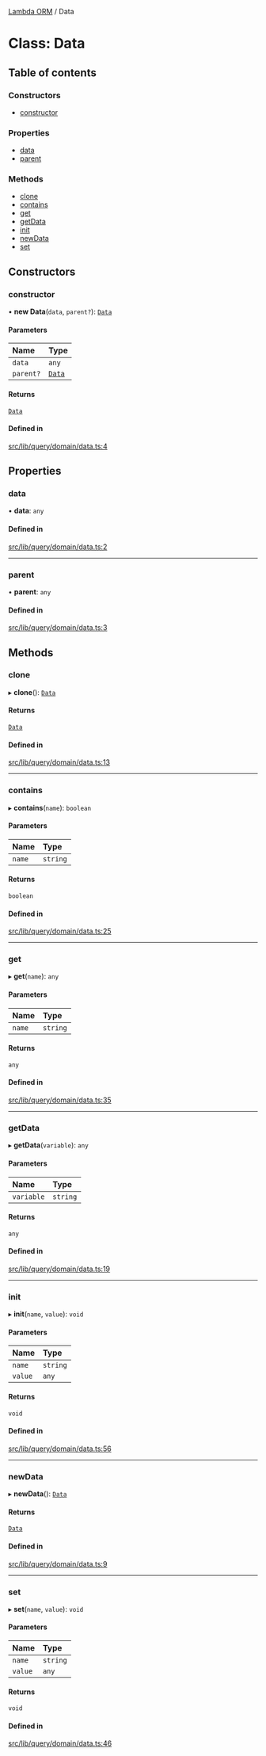 [Lambda ORM](../README.md) / Data

# Class: Data

## Table of contents

### Constructors

- [constructor](Data.md#constructor)

### Properties

- [data](Data.md#data)
- [parent](Data.md#parent)

### Methods

- [clone](Data.md#clone)
- [contains](Data.md#contains)
- [get](Data.md#get)
- [getData](Data.md#getdata)
- [init](Data.md#init)
- [newData](Data.md#newdata)
- [set](Data.md#set)

## Constructors

### constructor

• **new Data**(`data`, `parent?`): [`Data`](Data.md)

#### Parameters

| Name | Type |
| :------ | :------ |
| `data` | `any` |
| `parent?` | [`Data`](Data.md) |

#### Returns

[`Data`](Data.md)

#### Defined in

[src/lib/query/domain/data.ts:4](https://github.com/lambda-orm/lambdaorm-base/blob/241a856/src/lib/query/domain/data.ts#L4)

## Properties

### data

• **data**: `any`

#### Defined in

[src/lib/query/domain/data.ts:2](https://github.com/lambda-orm/lambdaorm-base/blob/241a856/src/lib/query/domain/data.ts#L2)

___

### parent

• **parent**: `any`

#### Defined in

[src/lib/query/domain/data.ts:3](https://github.com/lambda-orm/lambdaorm-base/blob/241a856/src/lib/query/domain/data.ts#L3)

## Methods

### clone

▸ **clone**(): [`Data`](Data.md)

#### Returns

[`Data`](Data.md)

#### Defined in

[src/lib/query/domain/data.ts:13](https://github.com/lambda-orm/lambdaorm-base/blob/241a856/src/lib/query/domain/data.ts#L13)

___

### contains

▸ **contains**(`name`): `boolean`

#### Parameters

| Name | Type |
| :------ | :------ |
| `name` | `string` |

#### Returns

`boolean`

#### Defined in

[src/lib/query/domain/data.ts:25](https://github.com/lambda-orm/lambdaorm-base/blob/241a856/src/lib/query/domain/data.ts#L25)

___

### get

▸ **get**(`name`): `any`

#### Parameters

| Name | Type |
| :------ | :------ |
| `name` | `string` |

#### Returns

`any`

#### Defined in

[src/lib/query/domain/data.ts:35](https://github.com/lambda-orm/lambdaorm-base/blob/241a856/src/lib/query/domain/data.ts#L35)

___

### getData

▸ **getData**(`variable`): `any`

#### Parameters

| Name | Type |
| :------ | :------ |
| `variable` | `string` |

#### Returns

`any`

#### Defined in

[src/lib/query/domain/data.ts:19](https://github.com/lambda-orm/lambdaorm-base/blob/241a856/src/lib/query/domain/data.ts#L19)

___

### init

▸ **init**(`name`, `value`): `void`

#### Parameters

| Name | Type |
| :------ | :------ |
| `name` | `string` |
| `value` | `any` |

#### Returns

`void`

#### Defined in

[src/lib/query/domain/data.ts:56](https://github.com/lambda-orm/lambdaorm-base/blob/241a856/src/lib/query/domain/data.ts#L56)

___

### newData

▸ **newData**(): [`Data`](Data.md)

#### Returns

[`Data`](Data.md)

#### Defined in

[src/lib/query/domain/data.ts:9](https://github.com/lambda-orm/lambdaorm-base/blob/241a856/src/lib/query/domain/data.ts#L9)

___

### set

▸ **set**(`name`, `value`): `void`

#### Parameters

| Name | Type |
| :------ | :------ |
| `name` | `string` |
| `value` | `any` |

#### Returns

`void`

#### Defined in

[src/lib/query/domain/data.ts:46](https://github.com/lambda-orm/lambdaorm-base/blob/241a856/src/lib/query/domain/data.ts#L46)
